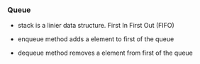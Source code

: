 ### Queue

- stack is a linier data structure. First In First Out (FIFO)

- enqueue method adds a element to first of the queue

- dequeue method removes a element from first of the queue

